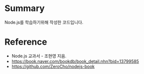 # Summary 
Node.js를 학습하기위해 작성한 코드입니다.

# Reference
- Node.js 교과서 - 조현영 지음.
- https://book.naver.com/bookdb/book_detail.nhn?bid=13799585
- https://github.com/ZeroCho/nodejs-book

